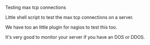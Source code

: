 Testing max tcp connections 

Little shell script to test the  max tcp connections on a 
server. 

We have too an little plugin for nagios to test this too. 

It's very good to monitor your server if you have an DOS or DDOS. 

